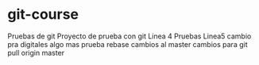 # git-course
Pruebas de git
Proyecto de prueba con git
Linea 4
Pruebas
Linea5
cambio pra digitales
algo mas
prueba rebase
cambios al master
cambios para git pull origin master

